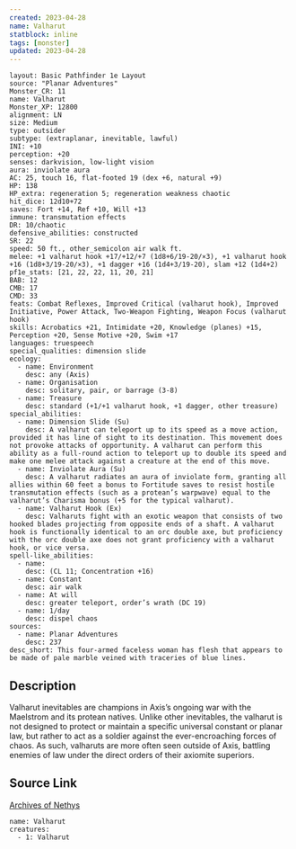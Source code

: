 ```yaml
---
created: 2023-04-28
name: Valharut
statblock: inline
tags: [monster]
updated: 2023-04-28
---
```

```statblock
layout: Basic Pathfinder 1e Layout
source: "Planar Adventures"
Monster_CR: 11
name: Valharut
Monster_XP: 12800
alignment: LN
size: Medium
type: outsider
subtype: (extraplanar, inevitable, lawful)
INI: +10
perception: +20
senses: darkvision, low-light vision
aura: inviolate aura
AC: 25, touch 16, flat-footed 19 (dex +6, natural +9)
HP: 138
HP_extra: regeneration 5; regeneration weakness chaotic
hit_dice: 12d10+72
saves: Fort +14, Ref +10, Will +13
immune: transmutation effects
DR: 10/chaotic
defensive_abilities: constructed
SR: 22
speed: 50 ft., other_semicolon air walk ft.
melee: +1 valharut hook +17/+12/+7 (1d8+6/19-20/×3), +1 valharut hook +16 (1d8+3/19-20/×3), +1 dagger +16 (1d4+3/19-20), slam +12 (1d4+2)
pf1e_stats: [21, 22, 22, 11, 20, 21]
BAB: 12
CMB: 17
CMD: 33
feats: Combat Reflexes, Improved Critical (valharut hook), Improved Initiative, Power Attack, Two-Weapon Fighting, Weapon Focus (valharut hook)
skills: Acrobatics +21, Intimidate +20, Knowledge (planes) +15, Perception +20, Sense Motive +20, Swim +17
languages: truespeech
special_qualities: dimension slide
ecology:
  - name: Environment
    desc: any (Axis)
  - name: Organisation
    desc: solitary, pair, or barrage (3-8)
  - name: Treasure
    desc: standard (+1/+1 valharut hook, +1 dagger, other treasure)
special_abilities:
  - name: Dimension Slide (Su)
    desc: A valharut can teleport up to its speed as a move action, provided it has line of sight to its destination. This movement does not provoke attacks of opportunity. A valharut can perform this ability as a full-round action to teleport up to double its speed and make one melee attack against a creature at the end of this move.
  - name: Inviolate Aura (Su)
    desc: A valharut radiates an aura of inviolate form, granting all allies within 60 feet a bonus to Fortitude saves to resist hostile transmutation effects (such as a protean’s warpwave) equal to the valharut’s Charisma bonus (+5 for the typical valharut).
  - name: Valharut Hook (Ex)
    desc: Valharuts fight with an exotic weapon that consists of two hooked blades projecting from opposite ends of a shaft. A valharut hook is functionally identical to an orc double axe, but proficiency with the orc double axe does not grant proficiency with a valharut hook, or vice versa.
spell-like_abilities:
  - name:
    desc: (CL 11; Concentration +16)
  - name: Constant
    desc: air walk
  - name: At will
    desc: greater teleport, order’s wrath (DC 19)
  - name: 1/day
    desc: dispel chaos
sources:
  - name: Planar Adventures
    desc: 237
desc_short: This four-armed faceless woman has flesh that appears to be made of pale marble veined with traceries of blue lines.
```
## Description
Valharut inevitables are champions in Axis’s ongoing war with the Maelstrom and its protean natives. Unlike other inevitables, the valharut is not designed to protect or maintain a specific universal constant or planar law, but rather to act as a soldier against the ever-encroaching forces of chaos. As such, valharuts are more often seen outside of Axis, battling enemies of law under the direct orders of their axiomite superiors.
## Source Link
[Archives of Nethys](https://aonprd.com/MonsterDisplay.aspx?ItemName=Valharut)
```encounter-table
name: Valharut
creatures:
  - 1: Valharut
```
